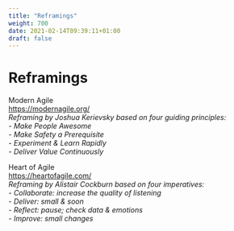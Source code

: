 ```yaml
---
title: "Reframings"
weight: 700
date: 2021-02-14T09:39:11+01:00
draft: false
---
```


# Reframings

Modern Agile  
https://modernagile.org/  
*Reframing by Joshua Kerievsky based on four guiding principles:*  
*- Make People Awesome*  
*- Make Safety a Prerequisite*  
*- Experiment & Learn Rapidly*  
*- Deliver Value Continuously*  



Heart of Agile  
https://heartofagile.com/  
*Reframing by Alistair Cockburn based on four imperatives:*  
*- Collaborate: increase the quality of listening*  
*- Deliver: small & soon*  
*- Reflect: pause; check data & emotions*  
*- Improve: small changes*
